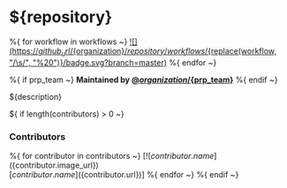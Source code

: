 # ${repository}

%{ for workflow in workflows ~}
[![](https://${github_url}/${organization}/${repository}/workflows/${replace(workflow, "/\\s/", "%20")}/badge.svg?branch=master)](https://${github_url}/${organization}/${repository}/actions?query=workflow%3A"${urlencode(workflow)}")
%{ endfor ~}

%{ if prp_team ~}
**Maintained by [@${organization}/${prp_team}](https://github.com/orgs/${organization}/teams/${prp_team})**
%{ endif ~}

${description}

${ if length(contributors) > 0 ~}
### Contributors

%{ for contributor in contributors ~}
  [![${contributor.name}](${contributor.image_url})<br/>[${contributor.name}](${contributor.url})] 
%{ endfor ~}
%{ endif ~}
